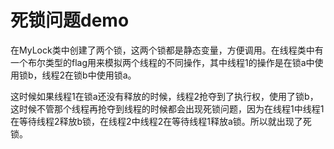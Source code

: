 # 死锁问题demo
在MyLock类中创建了两个锁，这两个锁都是静态变量，方便调用。在线程类中有一个布尔类型的flag用来模拟两个线程的不同操作，其中线程1的操作是在锁a中使用锁b，线程2在锁b中使用锁a。

这时候如果线程1在锁a还没有释放的时候，线程2抢夺到了执行权，使用了锁b，这时候不管那个线程再抢夺到线程的时候都会出现死锁问题，因为在线程1中线程1在等待线程2释放b锁，在线程2中线程2在等待线程1释放a锁。所以就出现了死锁。